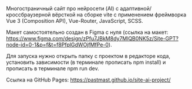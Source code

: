 Многостраничный сайт про нейросети (AI) c адаптивной/кроссбраузерной вёрсткой на сборке vite с применением фреймворка Vue 3 (Composition API), Vue-Router, JavaScript, SCSS.

Макет самостоятельно создан в Figma с нуля (cсылка на макет: https://www.figma.com/design/zPfu7JBkM8dy7MlQB0NK5z/Site-GPT?node-id=0-1&p=f&t=f8PfplGdWOjfMfPe-0).

Для запуска нужно открыть папку с проектом в редакторе кода, установить зависимости (в терминале прописать npm install) и прописать в терминале npm run dev.

Ссылка на GitHub Pages: https://pastmast.github.io/site-ai-project/

